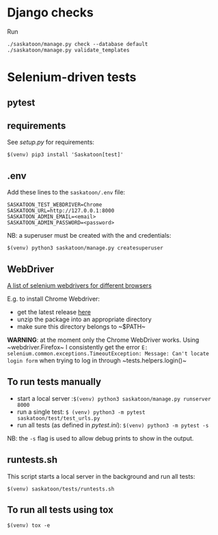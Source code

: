 
# Django checks

Run

```
./saskatoon/manage.py check --database default
./saskatoon/manage.py validate_templates
```

# Selenium-driven tests

## pytest

## requirements

See *setup.py* for requirements:
```
$(venv) pip3 install 'Saskatoon[test]'
```

## .env

Add these lines to the ``saskatoon/.env`` file:
```
SASKATOON_TEST_WEBDRIVER=Chrome
SASKATOON_URL=http://127.0.0.1:8000
SASKATOON_ADMIN_EMAIL=<email>
SASKATOON_ADMIN_PASSWORD=<password>
```

NB: a superuser must be created with the *<email>* and *<password>* credentials:
```
$(venv) python3 saskatoon/manage.py createsuperuser
```

## WebDriver

[A list of selenium webdrivers for different browsers](https://www.selenium.dev/documentation/en/webdriver/driver_requirements/#quick-reference)

E.g. to install Chrome Webdriver:
- get the latest release [here](https://chromedriver.storage.googleapis.com/index.html)
- unzip the package into an appropriate directory
- make sure this directory belongs to ~$PATH~

**WARNING**: at the moment only the Chrome WebDriver works. Using ~webdriver.Firefox~ I consistently get the error `E: selenium.common.exceptions.TimeoutException: Message: Can't locate login form` when trying to log in through ~tests.helpers.login()~


## To run tests manually

- start a local server :`$(venv) python3 saskatoon/manage.py runserver 8000`
- run a single test: `$ (venv) python3 -m pytest saskatoon/test/test_urls.py`
- run all tests (as defined in *pytest.ini*): `$(venv) python3 -m pytest -s`

NB: the `-s` flag is used to allow debug prints to show in the output.

## runtests.sh

This script starts a local server in the background and run all tests:
```
$(venv) saskatoon/tests/runtests.sh
```

## To run all tests using tox

```
$(venv) tox -e
```
